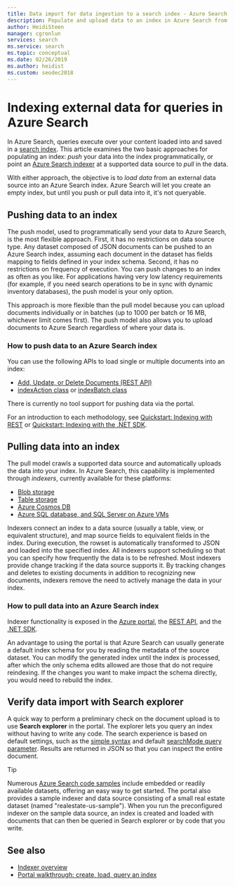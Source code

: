 ```yaml
---
title: Data import for data ingestion to a search index - Azure Search
description: Populate and upload data to an index in Azure Search from external data sources.
author: HeidiSteen
manager: cgronlun
services: search
ms.service: search
ms.topic: conceptual
ms.date: 02/26/2019
ms.author: heidist
ms.custom: seodec2018
---
```

# Indexing external data for queries in Azure Search

In Azure Search, queries execute over your content loaded into and saved in a [search index](search-what-is-an-index.md). This article examines the two basic approaches for populating an index: *push* your data into the index programmatically, or point an [Azure Search indexer](search-indexer-overview.md) at a supported data source to *pull* in the data.

With either approach, the objective is to *load data* from an external data source into an Azure Search index. Azure Search will let you create an empty index, but until you push or pull data into it, it's not queryable.

## Pushing data to an index
The push model, used to programmatically send your data to Azure Search, is the most flexible approach. First, it has no restrictions on data source type. Any dataset composed of JSON documents can be pushed to an Azure Search index, assuming each document in the dataset has fields mapping to fields defined in your index schema. Second, it has no restrictions on frequency of execution. You can push changes to an index as often as you like. For applications having very low latency requirements (for example, if you need search operations to be in sync with dynamic inventory databases), the push model is your only option.

This approach is more flexible than the pull model because you can upload documents individually or in batches (up to 1000 per batch or 16 MB, whichever limit comes first). The push model also allows you to upload documents to Azure Search regardless of where your data is.

### How to push data to an Azure Search index

You can use the following APIs to load single or multiple documents into an index:

+ [Add, Update, or Delete Documents (REST API)](https://docs.microsoft.com/rest/api/searchservice/AddUpdate-or-Delete-Documents)
+ [indexAction class](https://docs.microsoft.com/dotnet/api/microsoft.azure.search.models.indexaction?view=azure-dotnet) or [indexBatch class](https://docs.microsoft.com/dotnet/api/microsoft.azure.search.models.indexbatch?view=azure-dotnet) 

There is currently no tool support for pushing data via the portal.

For an introduction to each methodology, see [Quickstart: Indexing with REST](search-create-index-rest-api.md) or [Quickstart: Indexing with the .NET SDK](search-import-data-dotnet.md).


## Pulling data into an index
The pull model crawls a supported data source and automatically uploads the data into your index. In Azure Search, this capability is implemented through *indexers*, currently available for these platforms:

+ [Blob storage](search-howto-indexing-azure-blob-storage.md)
+ [Table storage](search-howto-indexing-azure-tables.md)
+ [Azure Cosmos DB](https://aka.ms/documentdb-search-indexer)
+ [Azure SQL database, and SQL Server on Azure VMs](search-howto-connecting-azure-sql-database-to-azure-search-using-indexers.md)

Indexers connect an index to a data source (usually a table, view, or equivalent structure), and map source fields to equivalent fields in the index. During execution, the rowset is automatically transformed to JSON and loaded into the specified index. All indexers support scheduling so that you can specify how frequently the data is to be refreshed. Most indexers provide change tracking if the data source supports it. By tracking changes and deletes to existing documents in addition to recognizing new documents, indexers remove the need to actively manage the data in your index. 


### How to pull data into an Azure Search index

Indexer functionality is exposed in the [Azure portal](search-import-data-portal.md), the [REST API](/rest/api/searchservice/Indexer-operations), and the [.NET SDK](/dotnet/api/microsoft.azure.search.indexersoperationsextensions). 

An advantage to using the portal is that Azure Search can usually generate a default index schema for you by reading the metadata of the source dataset. You can modify the generated index until the index is processed, after which the only schema edits allowed are those that do not require reindexing. If the changes you want to make impact the schema directly, you would need to rebuild the index. 

## Verify data import with Search explorer

A quick way to perform a preliminary check on the document upload is to use **Search explorer** in the portal. The explorer lets you query an index without having to write any code. The search experience is based on default settings, such as the [simple syntax](/rest/api/searchservice/simple-query-syntax-in-azure-search) and default [searchMode query parameter](/rest/api/searchservice/search-documents). Results are returned in JSON so that you can inspect the entire document.

> [!TIP]
> Numerous [Azure Search code samples](https://github.com/Azure-Samples/?utf8=%E2%9C%93&query=search) include embedded or readily available datasets, offering an easy way to get started. The portal also provides a sample indexer and data source consisting of a small real estate dataset (named "realestate-us-sample"). When you run the preconfigured indexer on the sample data source, an index is created and loaded with documents that can then be queried in Search explorer or by code that you write.

## See also

+ [Indexer overview](search-indexer-overview.md)
+ [Portal walkthrough: create, load, query an index](search-get-started-portal.md)
